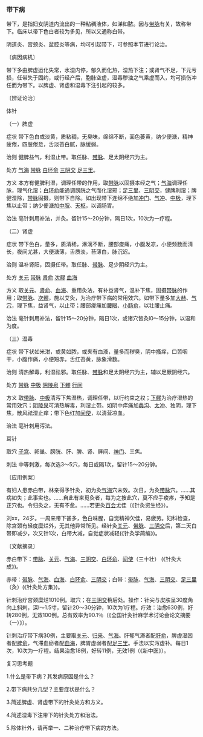 ### 带下病

带下，是指妇女阴道内流出的一种粘稠液体，如涕如脓。因与[带脉](https://www.gmzyjc.com/read/zjs/zjs3.1.9-12-0.0.3.3.26.md)有关，故称带下。临床以带下色白者较为多见，所以又通称白带。

阴道炎、宫颈炎、盆腔炎等病，均可引起带下，可参照本节进行论治。

〔病因病机〕

带下多由脾虚运化失常，水湿内停，郁久而化热，湿热下注；或肾气不足，下元亏损，任带失于固约，或行经产后，胞脉空虚，湿毒秽浊之气乘虚而入，均可损伤冲任而为带下。以脾虚、肾虚和湿毒下注引起的较多。

〔辨证论治〕

体针

（一）脾虚

症状  带下色白或淡黄，质粘稠，无臭味，绵绵不断，面色萎黄，纳少便溏，精神疲倦，四肢倦怠，舌淡苔白腻，脉缓弱。

治则  健脾益气，利湿止带。取任脉、[带脉](https://www.gmzyjc.com/read/zjs/zjs3.1.9-12-0.0.3.3.26.md)、足太阴经穴为主。

处方  [气海](https://www.gmzyjc.com/read/zjs/zjs3.2.1-0.1.1.3.6.md)  [带脉](https://www.gmzyjc.com/read/zjs/zjs3.1.9-12-0.0.3.3.26.md)  [白环俞](https://www.gmzyjc.com/read/zjs/zjs3.1.7-8-0.0.1.3.30.md)  [三阴交](https://www.gmzyjc.com/read/zjs/zjs3.1.4-6-0.0.1.3.6.md)  [足三里](https://www.gmzyjc.com/read/zjs/zjs3.1.1-3-0.1.3.3.36.md)。

方义  本方有健脾利湿，调理任带的作用，取[带脉](https://www.gmzyjc.com/read/zjs/zjs3.1.9-12-0.0.3.3.26.md)以固摄本经之气；[气海](https://www.gmzyjc.com/read/zjs/zjs3.2.1-0.1.1.3.6.md)调理任脉，理气化湿；[白环俞](https://www.gmzyjc.com/read/zjs/zjs3.1.7-8-0.0.1.3.30.md)能通调膀胱之气而化湿邪；[足三里](https://www.gmzyjc.com/read/zjs/zjs3.1.1-3-0.1.3.3.36.md)、[三阴交](https://www.gmzyjc.com/read/zjs/zjs3.1.4-6-0.0.1.3.6.md)，健脾利湿；脾健湿除，[带脉](https://www.gmzyjc.com/read/zjs/zjs3.1.9-12-0.0.3.3.26.md)固摄，则带下自除。如出现带下连绵不绝加[冲门](https://www.gmzyjc.com/read/zjs/zjs3.1.4-6-0.0.1.3.12.md)、[气冲](https://www.gmzyjc.com/read/zjs/zjs3.1.1-3-0.1.3.3.30.md)、[中极](https://www.gmzyjc.com/read/zjs/zjs3.2.1-0.1.1.3.3.md)，理下焦以止带；纳少便溏加[中脘](https://www.gmzyjc.com/read/zjs/zjs3.2.1-0.1.1.3.11.md)、[天枢](https://www.gmzyjc.com/read/zjs/zjs3.1.1-3-0.1.3.3.25.md)，以调肠胃。

治法  亳针刺用补法，并灸。留针15～20分钟，隔日1次，10次为一疗程。

（二）肾虚

症状  带下色白，量多，质清稀，淋漓不断，腰部痠痛，小腹发凉，小便频数而清长，夜间尤甚，大便溏薄，舌质淡，苔薄白，脉沉迟。

治则  温补肾阳，固摄任带。取任脉、[带脉](https://www.gmzyjc.com/read/zjs/zjs3.1.9-12-0.0.3.3.26.md)、足少阴经穴为主。

处方  [关元](https://www.gmzyjc.com/read/zjs/zjs3.2.1-0.1.1.3.4.md)  [带脉](https://www.gmzyjc.com/read/zjs/zjs3.1.9-12-0.0.3.3.26.md)  [肾俞](https://www.gmzyjc.com/read/zjs/zjs3.1.7-8-0.0.1.3.23.md)  [次髎](https://www.gmzyjc.com/read/zjs/zjs3.1.7-8-0.0.1.3.32.md)  [血海](https://www.gmzyjc.com/read/zjs/zjs3.1.4-6-0.0.1.3.10.md)

方义  取[关元](https://www.gmzyjc.com/read/zjs/zjs3.2.1-0.1.1.3.4.md)、[肾俞](https://www.gmzyjc.com/read/zjs/zjs3.1.7-8-0.0.1.3.23.md)、[血海](https://www.gmzyjc.com/read/zjs/zjs3.1.4-6-0.0.1.3.10.md)、重用灸法，有补益肾气，温补下焦，固摄[带脉](https://www.gmzyjc.com/read/zjs/zjs3.1.9-12-0.0.3.3.26.md)的作用；取[带脉](https://www.gmzyjc.com/read/zjs/zjs3.1.9-12-0.0.3.3.26.md)、[次髎](https://www.gmzyjc.com/read/zjs/zjs3.1.7-8-0.0.1.3.32.md)，施以艾灸，为治疗带下病的常用效穴。如带下量多加[大赫](https://www.gmzyjc.com/read/zjs/zjs3.1.7-8-0.0.2.3.12.md)、[气穴](https://www.gmzyjc.com/read/zjs/zjs3.1.7-8-0.0.2.3.13.md)，理下焦，益肾气，以止带；腰部痠痛加[腰眼](https://www.gmzyjc.com/read/zjs/zjs3.4-0.1.2.6.0.md)、[小肠俞](https://www.gmzyjc.com/read/zjs/zjs3.1.7-8-0.0.1.3.27.md)，以壮腰止痛。

治法  毫针刺用补法，留针15～20分钟，隔日1次，或诸穴皆灸l0～15分钟，以温和为度。

（三）湿毒

症状  带下状如米泔，或黄如脓，或夹有血液，量多而秽臭，阴中搔痒，口苦咽干，小腹作痛，小便短赤，舌红苔黄，脉象滑数。

治则  清热解毒，利湿祛邪。取任脉、[带脉](https://www.gmzyjc.com/read/zjs/zjs3.1.9-12-0.0.3.3.26.md)和足太阴经穴为主，辅以足厥阴经穴。

处方  [带脉](https://www.gmzyjc.com/read/zjs/zjs3.1.9-12-0.0.3.3.26.md)  [中极](https://www.gmzyjc.com/read/zjs/zjs3.2.1-0.1.1.3.3.md)  [阴陵泉](https://www.gmzyjc.com/read/zjs/zjs3.1.4-6-0.0.1.3.9.md)  [下髎](https://www.gmzyjc.com/read/zjs/zjs3.1.7-8-0.0.1.3.34.md)  [行间](https://www.gmzyjc.com/read/zjs/zjs3.1.9-12-0.0.4.3.2.md)

方义  取[带脉](https://www.gmzyjc.com/read/zjs/zjs3.1.9-12-0.0.3.3.26.md)、[中极](https://www.gmzyjc.com/read/zjs/zjs3.2.1-0.1.1.3.3.md)清泻下焦湿热，调理任带，以行约束之权；[下髎](https://www.gmzyjc.com/read/zjs/zjs3.1.7-8-0.0.1.3.34.md)为治疗湿热的常用效穴；[阴陵泉](https://www.gmzyjc.com/read/zjs/zjs3.1.4-6-0.0.1.3.9.md)可清热解毒，利湿止带。如阴中痒痛加[蠡沟](https://www.gmzyjc.com/read/zjs/zjs3.1.9-12-0.0.4.3.5.md)、[太冲](https://www.gmzyjc.com/read/zjs/zjs3.1.9-12-0.0.4.3.3.md)、独阴，理下焦，散风祛湿止痒；带下色红加[间使](https://www.gmzyjc.com/read/zjs/zjs3.1.9-12-0.0.1.3.5.md)，以清营凉血。

治法  亳针刺用泻法。

耳针

取穴  [子宫](https://www.gmzyjc.com/read/zjs/zjs3.4-0.1.3.5.0.md)、卵巢、膀胱、肝、脾、肾、屏间、[神门](https://www.gmzyjc.com/read/zjs/zjs3.1.4-6-0.0.2.3.7.md)、三焦。

刺法  中等刺激，每次选3～5穴，每日或隔1次，留针15～20分钟。

〔应用例案〕

有妇人患赤白带，林亲得予针灸，初为灸[气海](https://www.gmzyjc.com/read/zjs/zjs3.2.1-0.1.1.3.6.md)穴未效。次日，为灸[带脉](https://www.gmzyjc.com/read/zjs/zjs3.1.9-12-0.0.3.3.26.md)穴。……其病如失；此事实也。……自此有来觅灸者，每为之按此穴，莫不应手痠疼，予知是正穴也。令归灸之，无有不愈。……若更灸[百会](https://www.gmzyjc.com/read/zjs/zjs3.2.2-0.0.1.3.20.md)尤佳（《针灸资生经》）。

刘xx，24岁。一周来带下甚多，色白味腥，自觉精神欠佳，易疲劳。妇科检查，除宫颈有轻度糜烂外，无其他异常所见。经针灸[关元](https://www.gmzyjc.com/read/zjs/zjs3.2.1-0.1.1.3.4.md)、[带脉](https://www.gmzyjc.com/read/zjs/zjs3.1.9-12-0.0.3.3.26.md)、[三阴交](https://www.gmzyjc.com/read/zjs/zjs3.1.4-6-0.0.1.3.6.md)后，第二天白带即减少，次又针1次，白带大减，自觉症状减轻(《针灸学简编》)。

〔文献摘录〕

赤白带下：[带脉](https://www.gmzyjc.com/read/zjs/zjs3.1.9-12-0.0.3.3.26.md)、[关元](https://www.gmzyjc.com/read/zjs/zjs3.2.1-0.1.1.3.4.md)、[气海](https://www.gmzyjc.com/read/zjs/zjs3.2.1-0.1.1.3.6.md)、[三阴交](https://www.gmzyjc.com/read/zjs/zjs3.1.4-6-0.0.1.3.6.md)、[白环俞](https://www.gmzyjc.com/read/zjs/zjs3.1.7-8-0.0.1.3.30.md)、[间使](https://www.gmzyjc.com/read/zjs/zjs3.1.9-12-0.0.1.3.5.md)（三十壮） (《针灸大成》)。

赤带：[带脉](https://www.gmzyjc.com/read/zjs/zjs3.1.9-12-0.0.3.3.26.md)、[气海](https://www.gmzyjc.com/read/zjs/zjs3.2.1-0.1.1.3.6.md)、[血海](https://www.gmzyjc.com/read/zjs/zjs3.1.4-6-0.0.1.3.10.md)、[白环俞](https://www.gmzyjc.com/read/zjs/zjs3.1.7-8-0.0.1.3.30.md)、[三阴交](https://www.gmzyjc.com/read/zjs/zjs3.1.4-6-0.0.1.3.6.md)；白带：[带脉](https://www.gmzyjc.com/read/zjs/zjs3.1.9-12-0.0.3.3.26.md)、[气海](https://www.gmzyjc.com/read/zjs/zjs3.2.1-0.1.1.3.6.md)、[三阴交](https://www.gmzyjc.com/read/zjs/zjs3.1.4-6-0.0.1.3.6.md)、[足三里](https://www.gmzyjc.com/read/zjs/zjs3.1.1-3-0.1.3.3.36.md)（灸）(《针灸处方集》)。

针刺治疗宫颈糜烂1010例。取穴；在[三阴交](https://www.gmzyjc.com/read/zjs/zjs3.1.4-6-0.0.1.3.6.md)稍后处。操作：针尖与皮肤呈30度角向上斜剌，深l～1.5寸，留针20～30分钟，10次为1疗程。疗效：治愈630例，好转280例，无效100例。总有效率为90.1％（《全国针灸针麻学术讨论会论文摘要（一）》）。

针刺治疗带下病30例，主要取[关元](https://www.gmzyjc.com/read/zjs/zjs3.2.1-0.1.1.3.4.md)、[归来](https://www.gmzyjc.com/read/zjs/zjs3.1.1-3-0.1.3.3.29.md)、[气海](https://www.gmzyjc.com/read/zjs/zjs3.2.1-0.1.1.3.6.md)。肝郁气滞者配[肝俞](https://www.gmzyjc.com/read/zjs/zjs3.1.7-8-0.0.1.3.18.md)，脾虚湿困者配[脾俞](https://www.gmzyjc.com/read/zjs/zjs3.1.7-8-0.0.1.3.20.md)，气滞血瘀者配[血海](https://www.gmzyjc.com/read/zjs/zjs3.1.4-6-0.0.1.3.10.md)，脾胃虚弱者配[足三里](https://www.gmzyjc.com/read/zjs/zjs3.1.1-3-0.1.3.3.36.md)。手法以实泻虚补。每日1次，10次为一疗程。结果治愈18例，好转11例，无效1例（《新中医》）。

复习思考题

1.什么是带下病？其发病原因是什么？

2.带下病共分几型？主要症状是什么？

3.简述脾虚、肾虚带下的针灸处方和方义。

4.简述湿毒下注带下的针灸处方和治法。

5.除体针外，请再举一、二种治疗带下病的方法。
